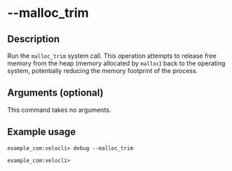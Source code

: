 #	--malloc_trim

##	Description
Run the `malloc_trim` system call. This operation attempts to release free memory from the heap (memory allocated by `malloc`) back to the operating system, potentially reducing the memory footprint of the process.

##  Arguments (optional)
This command takes no arguments.

##  Example usage
```
example_com:velocli> debug --malloc_trim

example_com:velocli>
```